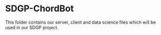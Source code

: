 # SDGP-ChordBot
  This folder contains our server, client and data science files which will be used in our SDGP project.
